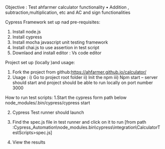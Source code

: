 
Objective :
Test ahfarmer calculator functionality
•	Addition , subtraction,multiplication, etc and AC and sign functionalities 

Cypress Framework set up nad pre-requisites:
1.	Install node.js
2.	Install cypress
3.	Install mocha javascript unit testing framework
4.	Install chai.js to use assertion in test script
5.	Downlaod and install editor : Vs code editor

Project set up (locally )and usage:
1.	Fork the project from github:https://ahfarmer.github.io/calculator/
2.	Usage : 
i)	Go to project root folder
ii)	Init the npm
iii)	Npm start – server should start and project should be able to run locally on port number 3000 


How to run test scripts:
1.Start the cypress form path below
   node_modules/.bin/cypress/cypress start
   
2. Cypress Test runner should launch

3. Find the spec.js file in test runner and click on it to run [from path :Cypress_Automation\node_modules\.bin\cypress\integration\CalculatorTestScripts>spec.js]
4. View the results